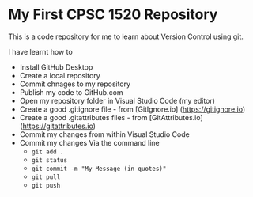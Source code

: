 # My First CPSC 1520 Repository

This is a code repository for me to learn about Version Control using git.

I have learnt how to

- Install GitHub Desktop
- Create a local repository
- Commit chnages to my repository
- Publish my code to GitHub.com
- Open my repository folder in Visual Studio Code (my editor)
- Create a good .gitignore file - from [GitIgnore.io]
(https://gitignore.io)
- Create a good .gitattributes files - from [GitAttributes.io]
(https://gitattributes.io)
- Commit my changes from within Visual Studio Code
- Commit my changes Via the command line
    - `git add .`
    - `git status`
    - `git commit -m "My Message (in quotes)"`
    - `git pull`
    - `git push`